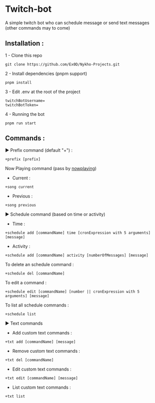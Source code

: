 # Twitch-bot
A simple twitch bot who can schedule message or send text messages (other commands may to come)

## Installation :
1 - Clone this repo
```
git clone https://github.com/Ex0D/Nykho-Projects.git
```
2 - Install dependencies (pnpm support)
```
pnpm install
```
3 - Edit .env at the root of the project
```
twitchBotUsername=
twitchBotToken=
```
4 - Running the bot
```
pnpm run start
```

## Commands :
► Prefix command (default "+") :
```
+prefix [prefix]
```

Now Playing command (pass by [nowplaying](https://nowplaying.site))
- Current :
```
+song current
```
- Previous :
```
+song previous
```

► Schedule command (based on time or activity)
- Time :
```
+schedule add [commandName] time [cronExpression with 5 arguments] [message]
```
- Activity :
```
+schedule add [commandName] activity [numberOfMessages] [message]
```

To delete an schedule command :
```
+schedule del [commandName]
```

To edit a command :
```
+schedule edit [commandName] [number || cronExpression with 5 arguments] [message]
```

To list all schedule commands :
```
+schedule list
```

► Text commands

- Add custom text commands :
```
+txt add [commandName] [message]
```
- Remove custom text commands :
```
+txt del [commandName]
```
- Edit custom text commands :
```
+txt edit [commandName] [message]
```
- List custom text commands :
```
+txt list
```